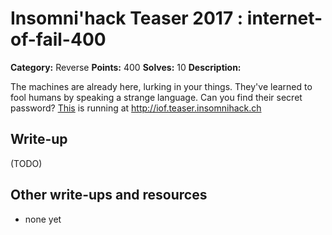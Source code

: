 # Insomni'hack Teaser 2017 : internet-of-fail-400

**Category:** Reverse
**Points:** 400
**Solves:** 10
**Description:**

The machines are already here, lurking in your things. They've learned to fool humans by speaking a strange language. Can you find their secret password? [This](iof.elf) is running at <http://iof.teaser.insomnihack.ch>

## Write-up

(TODO)

## Other write-ups and resources

* none yet
